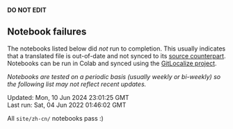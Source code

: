 __DO NOT EDIT__

## Notebook failures

The notebooks listed below did *not* run to completion. This usually indicates
that a translated file is out-of-date and not synced to its
[source counterpart](../en-snapshot/). Notebooks can be run in Colab and synced
using the [GitLocalize project](https://gitlocalize.com/tensorflow/docs-l10n).

*Notebooks are tested on a periodic basis (usually weekly or bi-weekly) so the
following list may not reflect recent updates.*

Updated: Mon, 10 Jun 2024 23:01:25 GMT<br/>
Last run: Sat, 04 Jun 2022 01:46:02 GMT

All <code>site/zh-cn/</code> notebooks pass :)

